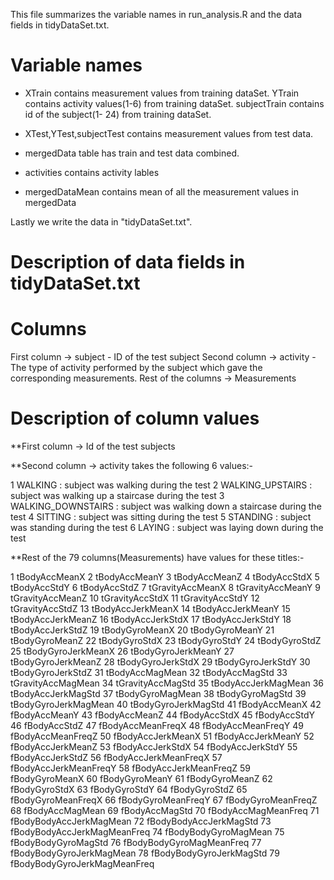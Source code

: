This file summarizes the variable names in run_analysis.R and the data fields in tidyDataSet.txt.

Variable names
==============
* XTrain contains measurement values from training dataSet.
YTrain contains activity values(1-6) from training dataSet.
subjectTrain contains id of the subject(1- 24) from training dataSet.

* XTest,YTest,subjectTest contains measurement values from test data.

* mergedData table has train and test data combined.

* activities contains activity lables

* mergedDataMean contains mean of all the measurement values in mergedData 

Lastly we write the data in "tidyDataSet.txt".



Description of data fields in tidyDataSet.txt
================================================

Columns
========
First column -> subject - ID of the test subject
Second column -> activity - The type of activity performed by the subject which gave the corresponding measurements.
Rest of the columns -> Measurements


Description of column values
============================
**First column -> Id of the test subjects

**Second column -> activity takes the following 6 values:-

1  WALKING : subject was walking during the test
2  WALKING_UPSTAIRS : subject was walking up a staircase during the test
3  WALKING_DOWNSTAIRS : subject was walking down a staircase during the test
4  SITTING : subject was sitting during the test
5  STANDING : subject was standing during the test
6  LAYING : subject was laying down during the test


**Rest of the 79 columns(Measurements) have values for these titles:-

1	tBodyAccMeanX
2	tBodyAccMeanY
3	tBodyAccMeanZ
4	tBodyAccStdX
5	tBodyAccStdY
6	tBodyAccStdZ
7	tGravityAccMeanX
8	tGravityAccMeanY
9	tGravityAccMeanZ
10	tGravityAccStdX
11	tGravityAccStdY
12	tGravityAccStdZ
13	tBodyAccJerkMeanX
14	tBodyAccJerkMeanY
15	tBodyAccJerkMeanZ
16	tBodyAccJerkStdX
17	tBodyAccJerkStdY
18	tBodyAccJerkStdZ
19	tBodyGyroMeanX
20	tBodyGyroMeanY
21	tBodyGyroMeanZ
22	tBodyGyroStdX
23	tBodyGyroStdY
24	tBodyGyroStdZ
25	tBodyGyroJerkMeanX
26	tBodyGyroJerkMeanY
27	tBodyGyroJerkMeanZ
28	tBodyGyroJerkStdX
29	tBodyGyroJerkStdY
30	tBodyGyroJerkStdZ
31	tBodyAccMagMean
32	tBodyAccMagStd
33	tGravityAccMagMean
34	tGravityAccMagStd
35	tBodyAccJerkMagMean
36	tBodyAccJerkMagStd
37	tBodyGyroMagMean
38	tBodyGyroMagStd
39	tBodyGyroJerkMagMean
40	tBodyGyroJerkMagStd
41	fBodyAccMeanX
42	fBodyAccMeanY
43	fBodyAccMeanZ
44	fBodyAccStdX
45	fBodyAccStdY
46	fBodyAccStdZ
47	fBodyAccMeanFreqX
48	fBodyAccMeanFreqY
49	fBodyAccMeanFreqZ
50	fBodyAccJerkMeanX
51	fBodyAccJerkMeanY
52	fBodyAccJerkMeanZ
53	fBodyAccJerkStdX
54	fBodyAccJerkStdY
55	fBodyAccJerkStdZ
56	fBodyAccJerkMeanFreqX
57	fBodyAccJerkMeanFreqY
58	fBodyAccJerkMeanFreqZ
59	fBodyGyroMeanX
60	fBodyGyroMeanY
61	fBodyGyroMeanZ
62	fBodyGyroStdX
63	fBodyGyroStdY
64	fBodyGyroStdZ
65	fBodyGyroMeanFreqX
66	fBodyGyroMeanFreqY
67	fBodyGyroMeanFreqZ
68	fBodyAccMagMean
69	fBodyAccMagStd
70	fBodyAccMagMeanFreq
71	fBodyBodyAccJerkMagMean
72	fBodyBodyAccJerkMagStd
73	fBodyBodyAccJerkMagMeanFreq
74	fBodyBodyGyroMagMean
75	fBodyBodyGyroMagStd
76	fBodyBodyGyroMagMeanFreq
77	fBodyBodyGyroJerkMagMean
78	fBodyBodyGyroJerkMagStd
79	fBodyBodyGyroJerkMagMeanFreq

	
